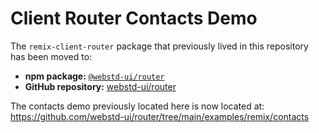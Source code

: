 # Client Router Contacts Demo

The `remix-client-router` package that previously lived in this repository has been moved to:

-   **npm package:** [`@webstd-ui/router`](https://www.npmjs.com/package/@webstd-ui/router)
-   **GitHub repository:** [webstd-ui/router](https://github.com/webstd-ui/router)

The contacts demo previously located here is now located at: https://github.com/webstd-ui/router/tree/main/examples/remix/contacts

